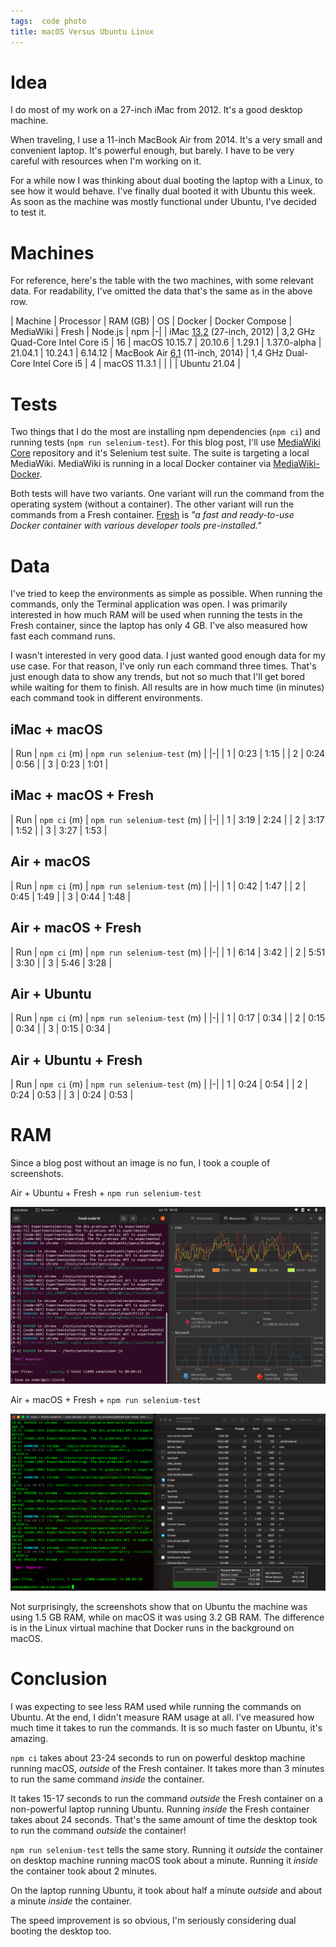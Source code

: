 ```yaml
---
tags:  code photo
title: macOS Versus Ubuntu Linux
---
```

# Idea

I do most of my work on a 27-inch iMac from 2012. It's a good desktop machine.

When traveling, I use a 11-inch MacBook Air from 2014. It's a very small and convenient laptop. It's powerful enough, but barely. I have to be very careful with resources when I'm working on it.

For a while now I was thinking about dual booting the laptop with a Linux, to see how it would behave. I've finally dual booted it with Ubuntu this week. As soon as the machine was mostly functional under Ubuntu, I've decided to test it.

# Machines

For reference, here's the table with the two machines, with some relevant data. For readability, I've omitted the data that's the same as in the above row.

| Machine | Processor | RAM (GB) | OS | Docker | Docker Compose | MediaWiki | Fresh | Node.js | npm
|-|
| iMac [13,2](https://support.apple.com/en-us/HT201634) (27-inch, 2012) | 3,2 GHz Quad-Core Intel Core i5 | 16 | macOS 10.15.7 | 20.10.6 | 1.29.1 | 1.37.0-alpha | 21.04.1 | 10.24.1 | 6.14.12
| MacBook Air [6,1](https://support.apple.com/en-us/HT201862) (11-inch, 2014) | 1,4 GHz Dual-Core Intel Core i5 | 4 | macOS 11.3.1
| | | | Ubuntu 21.04 |

# Tests

Two things that I do the most are installing npm dependencies (`npm ci`) and running tests (`npm run selenium-test`). For this blog post, I'll use [MediaWiki Core](https://gerrit.wikimedia.org/g/mediawiki/core) repository and it's Selenium test suite. The suite is targeting a local MediaWiki. MediaWiki is running in a local Docker container via [MediaWiki-Docker](https://www.mediawiki.org/wiki/MediaWiki-Docker).

Both tests will have two variants. One variant will run the command from the operating system (without a container). The other variant will run the commands from a Fresh container. [Fresh](https://gerrit.wikimedia.org/g/fresh) is *"a fast and ready-to-use Docker container with various developer tools pre-installed."*

# Data

I've tried to keep the environments as simple as possible. When running the commands, only the Terminal application was open. I was primarily interested in how much RAM will be used when running the tests in the Fresh container, since the laptop has only 4 GB. I've also measured how fast each command runs.

I wasn't interested in very good data. I just wanted good enough data for my use case. For that reason, I've only run each command three times. That's just enough data to show any trends, but not so much that I'll get bored while waiting for them to finish. All results are in how much time (in minutes) each command took in different environments.

## iMac + macOS

| Run | `npm ci` (m) | `npm run selenium-test` (m) |
|-|
| 1 | 0:23 | 1:15 |
| 2 | 0:24 | 0:56 |
| 3 | 0:23 | 1:01 |

## iMac + macOS + Fresh

| Run | `npm ci` (m) | `npm run selenium-test` (m) |
|-|
| 1 | 3:19 | 2:24 |
| 2 | 3:17 | 1:52 |
| 3 | 3:27 | 1:53 |

## Air + macOS

| Run | `npm ci` (m) | `npm run selenium-test` (m) |
|-|
| 1 | 0:42 | 1:47 |
| 2 | 0:45 | 1:49 |
| 3 | 0:44 | 1:48 |

## Air + macOS + Fresh

| Run | `npm ci` (m) | `npm run selenium-test` (m) |
|-|
| 1 | 6:14 | 3:42 |
| 2 | 5:51 | 3:30 |
| 3 | 5:46 | 3:28 |

## Air + Ubuntu

| Run | `npm ci` (m) | `npm run selenium-test` (m) |
|-|
| 1 | 0:17 | 0:34 |
| 2 | 0:15 | 0:34 |
| 3 | 0:15 | 0:34 |

## Air + Ubuntu + Fresh

| Run | `npm ci` (m) | `npm run selenium-test` (m) |
|-|
| 1 | 0:24 | 0:54 |
| 2 | 0:24 | 0:53 |
| 3 | 0:24 | 0:53 |

# RAM

Since a blog post without an image is no fun, I took a couple of screenshots.

Air + Ubuntu + Fresh + `npm run selenium-test`

![Air + Ubuntu + Fresh](/assets/macos-vs-ubuntu/ubuntu.png "Air + Ubuntu + Fresh")

Air + macOS + Fresh + `npm run selenium-test`

![Air + macOS + Fresh](/assets/macos-vs-ubuntu/macos.png "Air + macOS + Fresh")

Not surprisingly, the screenshots show that on Ubuntu the machine was using 1.5 GB RAM, while on macOS it was using 3.2 GB RAM. The difference is in the Linux virtual machine that Docker runs in the background on macOS.

# Conclusion

I was expecting to see less RAM used while running the commands on Ubuntu. At the end, I didn't measure RAM usage at all. I've measured how much time it takes to run the commands. It is so much faster on Ubuntu, it's amazing.

`npm ci` takes about 23-24 seconds to run on powerful desktop machine running macOS, *outside* of the Fresh container. It takes more than 3 minutes to run the same command *inside* the container.

It takes 15-17 seconds to run the command *outside* the Fresh container on a non-powerful laptop running Ubuntu. Running *inside* the Fresh container takes about 24 seconds. That's the same amount of time the desktop took to run the command *outside* the container!

`npm run selenium-test` tells the same story. Running it *outside* the container on desktop machine running macOS took about a minute. Running it *inside* the container took about 2 minutes.

On the laptop running Ubuntu, it took about half a minute *outside* and about a minute *inside* the container.

The speed improvement is so obvious, I'm seriously considering dual booting the desktop too.